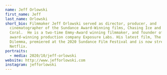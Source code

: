 ```yaml
---
name: Jeff Orlowski
first_name: Jeff
last_name: Orlowski
short_bio: Filmmaker Jeff Orlowski served as director, producer, and
  cinematographer of the Sundance Award-Winning films, Chasing Ice and Chasing
  Coral.  He is a two-time Emmy-Award winning filmmaker, and founder of the
  award-winning production company Exposure Labs. His latest film, The Social
  Dilemma, premiered at the 2020 Sundance Film Festival and is now streaming on
  Netflix.
portraits:
  - media: 2020/10/jeff-orlowski
website: http://www.jefforlowski.com
instagram: jefforlowski
---
```

